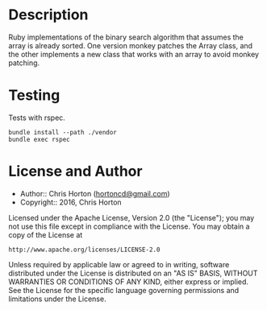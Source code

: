 Description
===========

Ruby implementations of the binary search algorithm that assumes the array is already sorted. One version monkey patches the Array class, and the other implements a new class that works with an array to avoid monkey patching.

Testing
=======

Tests with rspec.

```
bundle install --path ./vendor
bundle exec rspec
```

License and Author
==================

- Author:: Chris Horton (<hortoncd@gmail.com>)
- Copyright:: 2016, Chris Horton

Licensed under the Apache License, Version 2.0 (the "License");
you may not use this file except in compliance with the License.
You may obtain a copy of the License at

    http://www.apache.org/licenses/LICENSE-2.0

Unless required by applicable law or agreed to in writing, software
distributed under the License is distributed on an "AS IS" BASIS,
WITHOUT WARRANTIES OR CONDITIONS OF ANY KIND, either express or implied.
See the License for the specific language governing permissions and
limitations under the License.
